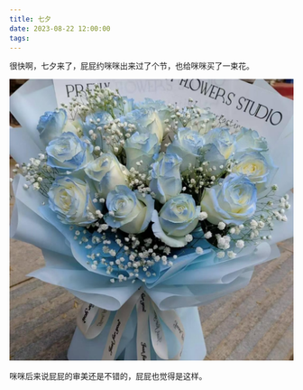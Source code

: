 ```yaml
---
title: 七夕
date: 2023-08-22 12:00:00
tags:
---
```


很快啊，七夕来了，屁屁约咪咪出来过了个节，也给咪咪买了一束花。

![](/images/77.png)

咪咪后来说屁屁的审美还是不错的，屁屁也觉得是这样。